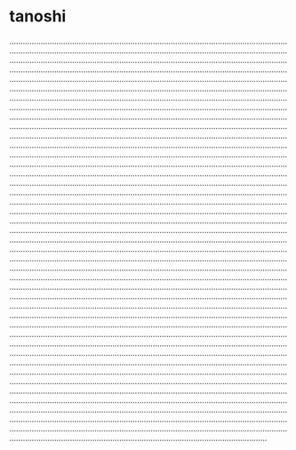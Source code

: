# tanoshi
...........................................................................................................................................................................................................................................................................................................................................................................................................................................................................................................................................................................................................................................................................................................................................................................................................................................................................................................................................................................................................................................................................................................................................................................................................................................................................................................................................................................................................................................................................................................................................................................................................................................................................................................................................................................................................................................................................................................................................................................................................................................................................................................................................................................................................................................................................................................................................................................................................................................................................................................................................................................................................................................................................................................................................................................................................................................................................................................................................................................................................................................................................................................................................................................................................................................................................................................................................................................................................................................................................................................................................................................................................................................................................................................................................................................................................................................................................................................................................................................................................................................................................................................................................................................................................................................................................................................................................................................................................................................................................................................................................................................................................................................................................................................................................................................................................................................................................................................................................................................................................................................................................................................................................................................................................................................................................................................................................................................................................................................................................................................................................